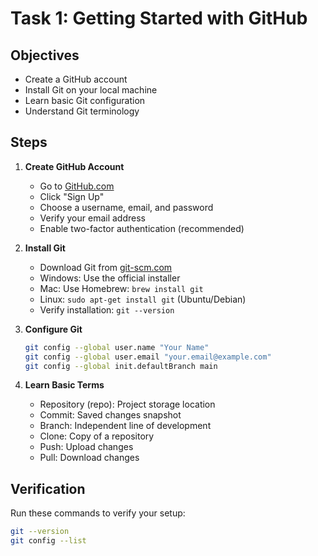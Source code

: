 # Task 1: Getting Started with GitHub

## Objectives
- Create a GitHub account
- Install Git on your local machine
- Learn basic Git configuration
- Understand Git terminology

## Steps

1. **Create GitHub Account**
   - Go to [GitHub.com](https://github.com)
   - Click "Sign Up"
   - Choose a username, email, and password
   - Verify your email address
   - Enable two-factor authentication (recommended)

2. **Install Git**
   - Download Git from [git-scm.com](https://git-scm.com)
   - Windows: Use the official installer
   - Mac: Use Homebrew: `brew install git`
   - Linux: `sudo apt-get install git` (Ubuntu/Debian)
   - Verify installation: `git --version`

3. **Configure Git**
   ```bash
   git config --global user.name "Your Name"
   git config --global user.email "your.email@example.com"
   git config --global init.defaultBranch main
   ```

4. **Learn Basic Terms**
   - Repository (repo): Project storage location
   - Commit: Saved changes snapshot
   - Branch: Independent line of development
   - Clone: Copy of a repository
   - Push: Upload changes
   - Pull: Download changes

## Verification
Run these commands to verify your setup:
```bash
git --version
git config --list
```
